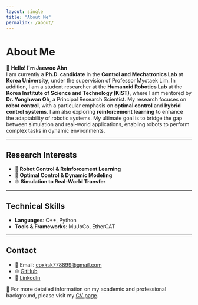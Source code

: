 ```yaml
---
layout: single
title: "About Me"
permalink: /about/
---
```


# About Me
👋 **Hello! I'm Jaewoo Ahn**  
I am currently a **Ph.D. candidate** in the **Control and Mechatronics Lab** at **Korea University**, under the supervision of Professor Myotaek Lim. 
In addition, I am a student researcher at the **Humanoid Robotics Lab** at the **Korea Institute of Science and Technology (KIST)**, where I am mentored by **Dr. Yonghwan Oh**, a Principal Research Scientist.
My research focuses on **robot control**, with a particular emphasis on **optimal control** and **hybrid control systems**. I am also exploring **reinforcement learning** to enhance the adaptability of robotic systems. My ultimate goal is to bridge the gap between simulation and real-world applications, enabling robots to perform complex tasks in dynamic environments.

---

## Research Interests
- 🤖 **Robot Control & Reinforcement Learning**
- 🧠 **Optimal Control & Dynamic Modeling**
- 🌐 **Simulation to Real-World Transfer**

---

## Technical Skills
- **Languages**: C++, Python
- **Tools & Frameworks**: MuJoCo, EtherCAT

---

## Contact
- 📧 Email: eoxksk778899@gmail.com
- 🌐 [GitHub](https://github.com/wooya0130)
- 💼 [LinkedIn](https://linkedin.com/in/yourusername)

📝 For more detailed information on my academic and professional background, please visit my [CV page](./cv/).
